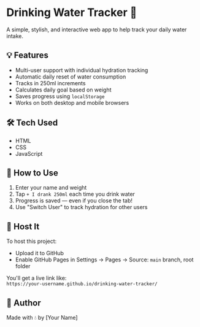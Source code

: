 # Drinking Water Tracker 🚰

A simple, stylish, and interactive web app to help track your daily water intake.

## 💡 Features

- Multi-user support with individual hydration tracking
- Automatic daily reset of water consumption
- Tracks in 250ml increments
- Calculates daily goal based on weight
- Saves progress using `localStorage`
- Works on both desktop and mobile browsers

## 🛠 Tech Used

- HTML
- CSS
- JavaScript

## 📱 How to Use

1. Enter your name and weight
2. Tap `+ I drank 250ml` each time you drink water
3. Progress is saved — even if you close the tab!
4. Use "Switch User" to track hydration for other users

## 🚀 Host It

To host this project:
- Upload it to GitHub
- Enable GitHub Pages in Settings → Pages → Source: `main` branch, root folder

You'll get a live link like:  
`https://your-username.github.io/drinking-water-tracker/`

## 👥 Author

Made with 💧 by [Your Name]
